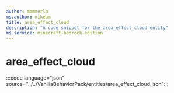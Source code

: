 ```yaml
---
author: mammerla
ms.author: mikeam
title: area_effect_cloud
description: "A code snippet for the area_effect_cloud entity"
ms.service: minecraft-bedrock-edition
---
```


# area_effect_cloud

:::code language="json" source="../../VanillaBehaviorPack/entities/area_effect_cloud.json":::